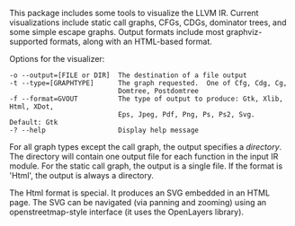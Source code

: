 This package includes some tools to visualize the LLVM IR.  Current
visualizations include static call graphs, CFGs, CDGs, dominator
trees, and some simple escape graphs.  Output formats include most
graphviz-supported formats, along with an HTML-based format.

Options for the visualizer:

    -o --output=[FILE or DIR]  The destination of a file output
    -t --type=[GRAPHTYPE]      The graph requested.  One of Cfg, Cdg, Cg,
                               Domtree, Postdomtree
    -f --format=GVOUT          The type of output to produce: Gtk, Xlib, Html, XDot,
                               Eps, Jpeg, Pdf, Png, Ps, Ps2, Svg.  Default: Gtk
    -? --help                  Display help message


For all graph types except the call graph, the output specifies a
*directory*.  The directory will contain one output file for each
function in the input IR module.  For the static call graph, the
output is a single file.  If the format is 'Html', the output is
always a directory.

The Html format is special.  It produces an SVG embedded in an HTML
page.  The SVG can be navigated (via panning and zooming) using an
openstreetmap-style interface (it uses the OpenLayers library).
